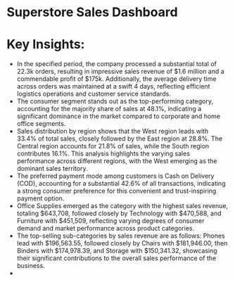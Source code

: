 # Superstore Sales Dashboard

# Key Insights:

- In the specified period, the company processed a substantial total of 22.3k orders, resulting in impressive sales revenue of $1.6 million and a commendable profit of $175k. Additionally, the average delivery time across orders was maintained at a swift 4 days, reflecting efficient logistics operations and customer service standards.
- The consumer segment stands out as the top-performing category, accounting for the majority share of sales at 48.1%, indicating a significant dominance in the market compared to corporate and home office segments.
- Sales distribution by region shows that the West region leads with 33.4% of total sales, closely followed by the East region at 28.8%. The Central region accounts for 21.8% of sales, while the South region contributes 16.1%. This analysis highlights the varying sales performance across different regions, with the West emerging as the dominant sales territory.
- The preferred payment mode among customers is Cash on Delivery (COD), accounting for a substantial 42.6% of all transactions, indicating a strong consumer preference for this convenient and trust-inspiring payment option.
- Office Supplies emerged as the category with the highest sales revenue, totaling $643,708, followed closely by Technology with $470,588, and Furniture with $451,509, reflecting varying degrees of consumer demand and market performance across product categories.
- The top-selling sub-categories by sales revenue are as follows: Phones lead with $196,563.55, followed closely by Chairs with $181,946.00, then Binders with $174,978.39, and Storage with $150,341.32, showcasing their significant contributions to the overall sales performance of the business.
- 
